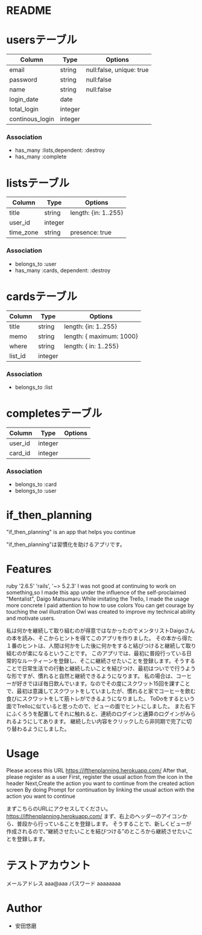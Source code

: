# README

# usersテーブル
|Column|Type|Options|
|------|----|-------|
|email|string| null:false, unique: true|
|password|string| null:false|
|name|string|null:false|
|login_date|date||
|total_login|integer||
|continous_login|integer||

### Association
- has_many :lists,dependent: :destroy
- has_many :complete

# listsテーブル
|Column|Type|Options|
|------|----|-------|
|title|string|length: {in: 1..255}|
|user_id|integer||
|time_zone|string|presence: true|

### Association
- belongs_to :user
- has_many :cards, dependent: :destroy


# cardsテーブル
|Column|Type|Options|
|------|----|-------|
|title|string|length: {in: 1..255}|
|memo|string|length: { maximum: 1000}|
|where|string|length: { in: 1..255}|
|list_id|integer||

### Association
- belongs_to :list


# completesテーブル
|Column|Type|Options|
|------|----|-------|
|user_id|integer||
|card_id|integer||

### Association
- belongs_to :card
- belongs_to :user




# if_then_planning
"if_then_planning" is an app that helps you continue 

"if_then_planning"は習慣化を助けるアプリです。


# Features
 ruby '2.6.5'
'rails', '~> 5.2.3'
I was not good at continuing to work on something,so
I made this app under the influence of the self-proclaimed "Mentalist", Daigo Matsumaru
While imitating the Trello, I made the usage more concrete
I paid attention to how to use colors
You can get courage by touching the owl illustration
Owl was created to improve my technical ability and motivate users.


私は何かを継続して取り組むのが得意ではなかったのでメンタリストDaigoさんの本を読み、そこからヒントを得てこのアプリを作りました。
その本から得た１番のヒントは、人間は何かをした後に何かをすると結びつけると継続して取り組むのが楽になるということです。
このアプリでは、最初に普段行っている日常的なルーティーンを登録し、そこに継続させたいことを登録します。そうすることで日常生活での行動と継続したいことを結びつけ、最初はついでで行うような形ですが、慣れると自然と継続できるようになります。
私の場合は、コーヒーが好きでほぼ毎日飲んでいます。なのでその度にスクワット15回を課すことで、最初は意識してスクワットをしていましたが、慣れると家でコーヒーを飲む食びにスクワットをして筋トレができるようになりました。
ToDoをするという面でTrelloに似ていると思ったので、ビューの面でヒントにしました。
また右下にふくろうを配置してそれに触れると、連続のログインと通算のログインがみられるようにしてあります。
継続したい内容をクリックしたら非同期で完了に切り替わるようにしました。



# Usage
Please access this URL
https://ifthenplanning.herokuapp.com/
After that, please register as a user
First, register the usual action from the icon in the header
Next,Create the action you want to continue from the created action screen
By doing Prompt for continuation by linking the usual action with the action you want to continue

まずこちらのURLにアクセスしてください。
https://ifthenplanning.herokuapp.com/
まず、右上のヘッダーのアイコンから、普段から行っていることを登録します。
そうすることで、新しくビューが作成されるので、”継続させたいことを結びつける”のところから継続させたいことを登録します。

# テストアカウント
メールアドレス
aaa@aaa
パスワード
aaaaaaaa

# Author
* 安田悠磨

